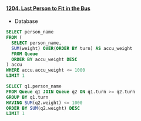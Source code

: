 #### [1204. Last Person to Fit in the Bus](https://leetcode.com/problems/last-person-to-fit-in-the-bus/)

* Database

```sql
SELECT person_name
FROM (
  SELECT person_name,
  SUM(weight) OVER(ORDER BY turn) AS accu_weight
  FROM Queue
  ORDER BY accu_weight DESC
) accu
WHERE accu.accu_weight <= 1000
LIMIT 1
```
```sql
SELECT q1.person_name
FROM Queue q1 JOIN Queue q2 ON q1.turn >= q2.turn
GROUP BY q1.turn
HAVING SUM(q2.weight) <= 1000
ORDER BY SUM(q2.weight) DESC
LIMIT 1
```
<br/>